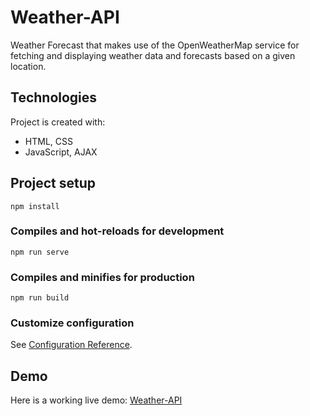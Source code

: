 # Weather-API
Weather Forecast that makes use of the OpenWeatherMap service for fetching and displaying weather data and forecasts based on a given location.

## Technologies
 Project is created with:
* HTML, CSS
* JavaScript, AJAX

## Project setup
```
npm install
```

### Compiles and hot-reloads for development
```
npm run serve
```

### Compiles and minifies for production
```
npm run build
```

### Customize configuration
See [Configuration Reference](https://cli.vuejs.org/config/).

## Demo
Here is a working live demo: [Weather-API](https://weather-forecast-api.netlify.app/)
